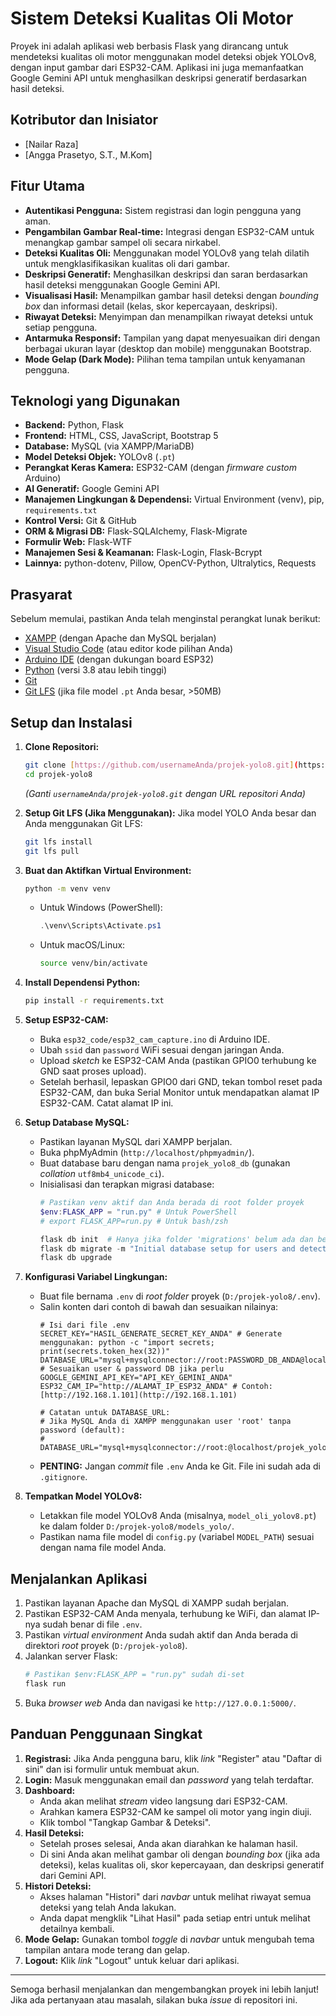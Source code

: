 # Sistem Deteksi Kualitas Oli Motor

Proyek ini adalah aplikasi web berbasis Flask yang dirancang untuk mendeteksi kualitas oli motor menggunakan model deteksi objek YOLOv8, dengan input gambar dari ESP32-CAM. Aplikasi ini juga memanfaatkan Google Gemini API untuk menghasilkan deskripsi generatif berdasarkan hasil deteksi.

## Kotributor dan Inisiator
- [Nailar Raza]
- [Angga Prasetyo, S.T., M.Kom]

## Fitur Utama

* **Autentikasi Pengguna:** Sistem registrasi dan login pengguna yang aman.
* **Pengambilan Gambar Real-time:** Integrasi dengan ESP32-CAM untuk menangkap gambar sampel oli secara nirkabel.
* **Deteksi Kualitas Oli:** Menggunakan model YOLOv8 yang telah dilatih untuk mengklasifikasikan kualitas oli dari gambar.
* **Deskripsi Generatif:** Menghasilkan deskripsi dan saran berdasarkan hasil deteksi menggunakan Google Gemini API.
* **Visualisasi Hasil:** Menampilkan gambar hasil deteksi dengan _bounding box_ dan informasi detail (kelas, skor kepercayaan, deskripsi).
* **Riwayat Deteksi:** Menyimpan dan menampilkan riwayat deteksi untuk setiap pengguna.
* **Antarmuka Responsif:** Tampilan yang dapat menyesuaikan diri dengan berbagai ukuran layar (desktop dan mobile) menggunakan Bootstrap.
* **Mode Gelap (Dark Mode):** Pilihan tema tampilan untuk kenyamanan pengguna.

## Teknologi yang Digunakan

* **Backend:** Python, Flask
* **Frontend:** HTML, CSS, JavaScript, Bootstrap 5
* **Database:** MySQL (via XAMPP/MariaDB)
* **Model Deteksi Objek:** YOLOv8 (`.pt`)
* **Perangkat Keras Kamera:** ESP32-CAM (dengan _firmware custom_ Arduino)
* **AI Generatif:** Google Gemini API
* **Manajemen Lingkungan & Dependensi:** Virtual Environment (venv), pip, `requirements.txt`
* **Kontrol Versi:** Git & GitHub
* **ORM & Migrasi DB:** Flask-SQLAlchemy, Flask-Migrate
* **Formulir Web:** Flask-WTF
* **Manajemen Sesi & Keamanan:** Flask-Login, Flask-Bcrypt
* **Lainnya:** python-dotenv, Pillow, OpenCV-Python, Ultralytics, Requests

## Prasyarat

Sebelum memulai, pastikan Anda telah menginstal perangkat lunak berikut:
* [XAMPP](https://www.apachefriends.org/index.html) (dengan Apache dan MySQL berjalan)
* [Visual Studio Code](https://code.visualstudio.com/) (atau editor kode pilihan Anda)
* [Arduino IDE](https://www.arduino.cc/en/software) (dengan dukungan board ESP32)
* [Python](https://www.python.org/downloads/) (versi 3.8 atau lebih tinggi)
* [Git](https://git-scm.com/downloads)
* [Git LFS](https://git-lfs.github.com/) (jika file model `.pt` Anda besar, >50MB)

## Setup dan Instalasi

1.  **Clone Repositori:**
    ```bash
    git clone [https://github.com/usernameAnda/projek-yolo8.git](https://github.com/usernameAnda/projek-yolo8.git)
    cd projek-yolo8
    ```
    *(Ganti `usernameAnda/projek-yolo8.git` dengan URL repositori Anda)*

2.  **Setup Git LFS (Jika Menggunakan):**
    Jika model YOLO Anda besar dan Anda menggunakan Git LFS:
    ```bash
    git lfs install
    git lfs pull
    ```

3.  **Buat dan Aktifkan Virtual Environment:**
    ```bash
    python -m venv venv
    ```
    * Untuk Windows (PowerShell):
        ```powershell
        .\venv\Scripts\Activate.ps1
        ```
    * Untuk macOS/Linux:
        ```bash
        source venv/bin/activate
        ```

4.  **Install Dependensi Python:**
    ```bash
    pip install -r requirements.txt
    ```

5.  **Setup ESP32-CAM:**
    * Buka `esp32_code/esp32_cam_capture.ino` di Arduino IDE.
    * Ubah `ssid` dan `password` WiFi sesuai dengan jaringan Anda.
    * Upload _sketch_ ke ESP32-CAM Anda (pastikan GPIO0 terhubung ke GND saat proses upload).
    * Setelah berhasil, lepaskan GPIO0 dari GND, tekan tombol reset pada ESP32-CAM, dan buka Serial Monitor untuk mendapatkan alamat IP ESP32-CAM. Catat alamat IP ini.

6.  **Setup Database MySQL:**
    * Pastikan layanan MySQL dari XAMPP berjalan.
    * Buka phpMyAdmin (`http://localhost/phpmyadmin/`).
    * Buat database baru dengan nama `projek_yolo8_db` (gunakan _collation_ `utf8mb4_unicode_ci`).
    * Inisialisasi dan terapkan migrasi database:
        ```powershell
        # Pastikan venv aktif dan Anda berada di root folder proyek
        $env:FLASK_APP = "run.py" # Untuk PowerShell
        # export FLASK_APP=run.py # Untuk bash/zsh
        
        flask db init  # Hanya jika folder 'migrations' belum ada dan belum pernah dijalankan
        flask db migrate -m "Initial database setup for users and detections"
        flask db upgrade
        ```

7.  **Konfigurasi Variabel Lingkungan:**
    * Buat file bernama `.env` di _root folder_ proyek (`D:/projek-yolo8/.env`).
    * Salin konten dari contoh di bawah dan sesuaikan nilainya:
        ```env
        # Isi dari file .env
        SECRET_KEY="HASIL_GENERATE_SECRET_KEY_ANDA" # Generate menggunakan: python -c "import secrets; print(secrets.token_hex(32))"
        DATABASE_URL="mysql+mysqlconnector://root:PASSWORD_DB_ANDA@localhost/projek_yolo8_db" # Sesuaikan user & password DB jika perlu
        GOOGLE_GEMINI_API_KEY="API_KEY_GEMINI_ANDA"
        ESP32_CAM_IP="http://ALAMAT_IP_ESP32_ANDA" # Contoh: [http://192.168.1.101](http://192.168.1.101)

        # Catatan untuk DATABASE_URL:
        # Jika MySQL Anda di XAMPP menggunakan user 'root' tanpa password (default):
        # DATABASE_URL="mysql+mysqlconnector://root:@localhost/projek_yolo8_db"
        ```
    * **PENTING:** Jangan _commit_ file `.env` Anda ke Git. File ini sudah ada di `.gitignore`.

8.  **Tempatkan Model YOLOv8:**
    * Letakkan file model YOLOv8 Anda (misalnya, `model_oli_yolov8.pt`) ke dalam folder `D:/projek-yolo8/models_yolo/`.
    * Pastikan nama file model di `config.py` (variabel `MODEL_PATH`) sesuai dengan nama file model Anda.

## Menjalankan Aplikasi

1.  Pastikan layanan Apache dan MySQL di XAMPP sudah berjalan.
2.  Pastikan ESP32-CAM Anda menyala, terhubung ke WiFi, dan alamat IP-nya sudah benar di file `.env`.
3.  Pastikan _virtual environment_ Anda sudah aktif dan Anda berada di direktori _root_ proyek (`D:/projek-yolo8`).
4.  Jalankan server Flask:
    ```powershell
    # Pastikan $env:FLASK_APP = "run.py" sudah di-set
    flask run
    ```
5.  Buka _browser web_ Anda dan navigasi ke `http://127.0.0.1:5000/`.

## Panduan Penggunaan Singkat

1.  **Registrasi:** Jika Anda pengguna baru, klik _link_ "Register" atau "Daftar di sini" dan isi formulir untuk membuat akun.
2.  **Login:** Masuk menggunakan email dan _password_ yang telah terdaftar.
3.  **Dashboard:**
    * Anda akan melihat _stream_ video langsung dari ESP32-CAM.
    * Arahkan kamera ESP32-CAM ke sampel oli motor yang ingin diuji.
    * Klik tombol "Tangkap Gambar & Deteksi".
4.  **Hasil Deteksi:**
    * Setelah proses selesai, Anda akan diarahkan ke halaman hasil.
    * Di sini Anda akan melihat gambar oli dengan _bounding box_ (jika ada deteksi), kelas kualitas oli, skor kepercayaan, dan deskripsi generatif dari Gemini API.
5.  **Histori Deteksi:**
    * Akses halaman "Histori" dari _navbar_ untuk melihat riwayat semua deteksi yang telah Anda lakukan.
    * Anda dapat mengklik "Lihat Hasil" pada setiap entri untuk melihat detailnya kembali.
6.  **Mode Gelap:** Gunakan tombol _toggle_ di _navbar_ untuk mengubah tema tampilan antara mode terang dan gelap.
7.  **Logout:** Klik _link_ "Logout" untuk keluar dari aplikasi.

---

Semoga berhasil menjalankan dan mengembangkan proyek ini lebih lanjut! Jika ada pertanyaan atau masalah, silakan buka _issue_ di repositori ini.
